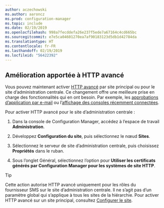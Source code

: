 ```yaml
---
author: aczechowski
ms.author: aaroncz
ms.prod: configuration-manager
ms.topic: include
ms.date: 02/19/2019
ms.openlocfilehash: 998a7fecddefa26e237f5ede7a67164c4cd665bc
ms.sourcegitcommit: e7e5ca04601270ea7af90183123d5db1d42784da
ms.translationtype: HT
ms.contentlocale: fr-FR
ms.lasthandoff: 02/19/2019
ms.locfileid: "56422392"
---
```

## <a name="bkmk_ehttp"></a>Amélioration apportée à HTTP avancé
<!--3798957-->

Vous pouvez maintenant activer [HTTP avancé](/sccm/core/plan-design/hierarchy/enhanced-http) par site principal ou pour le site d’administration centrale. Ce changement offre une meilleure prise en charge des fonctionnalités qui en ont besoin. Par exemple, les [approbations d’application par e-mail](/sccm/apps/deploy-use/app-approval#bkmk_email-approve) ou l’[affichage des consoles récemment connectées](/sccm/core/get-started/2019/technical-preview-1901#bkmk_console).

Pour activer HTTP avancé pour le site d’administration centrale :

1. Dans la console de Configuration Manager, accédez à l’espace de travail **Administration**.  

2. Développez **Configuration du site**, puis sélectionnez le nœud **Sites**.  

3. Sélectionnez le serveur de site d’administration centrale, puis choisissez **Propriétés** dans le ruban.  

4. Sous l’onglet Général, sélectionnez l’option pour **Utiliser les certificats générés par Configuration Manager pour les systèmes de site HTTP**.  

> [!Tip]  
> Cette action autorise HTTP avancé uniquement pour les rôles du fournisseur SMS sur le site d’administration centrale. Il ne s’agit pas d’un paramètre global qui s’applique à tous les sites de la hiérarchie. Pour activer HTTP avancé sur un site principal, consultez [Configurer le site](/sccm/core/plan-design/hierarchy/enhanced-http#configure-the-site).  

